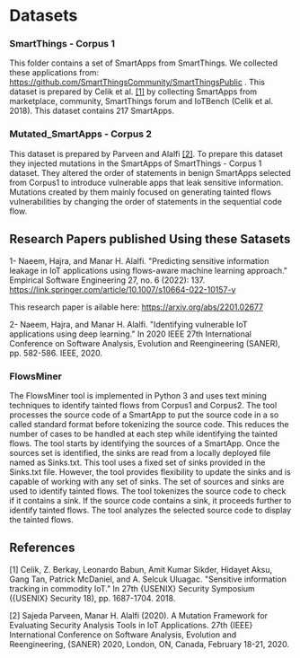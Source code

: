 # Datasets

### SmartThings - Corpus 1
This folder contains a set of SmartApps from SmartThings. We collected these applications from: https://github.com/SmartThingsCommunity/SmartThingsPublic . This dataset is prepared by Celik et al. [[1]](#1) by collecting SmartApps from marketplace, community, SmartThings forum and IoTBench (Celik et al. 2018). This dataset contains 217 SmartApps.

### Mutated_SmartApps - Corpus 2
This dataset is prepared by Parveen and Alalfi [[2]](#2). To prepare this dataset they injected mutations in the SmartApps of SmartThings - Corpus 1 dataset. They altered the order of statements in benign SmartApps selected from Corpus1 to introduce vulnerable apps that leak sensitive information. Mutations created by them mainly focused on generating tainted flows vulnerabilities by changing the order of statements in the sequential code flow.

## Research Papers published Using these Satasets

1- Naeem, Hajra, and Manar H. Alalfi. "Predicting sensitive information leakage in IoT applications using flows-aware machine learning approach." Empirical Software Engineering 27, no. 6 (2022): 137.
https://link.springer.com/article/10.1007/s10664-022-10157-y 

This research paper is ailable here: https://arxiv.org/abs/2201.02677

2- Naeem, Hajra, and Manar H. Alalfi. "Identifying vulnerable IoT applications using deep learning." In 2020 IEEE 27th International Conference on Software Analysis, Evolution and Reengineering (SANER), pp. 582-586. IEEE, 2020.

### FlowsMiner 
The FlowsMiner tool is implemented in Python 3 and uses text mining techniques to identify tainted flows from Corpus1 and Corpus2. The tool processes the source code of a SmartApp to put the source code in a so called standard format before tokenizing the source code. This reduces the number of cases to be handled at each step while identifying the tainted flows. The tool starts by identifying the sources of a SmartApp. Once the sources set is identified, the sinks are read from a locally deployed file named as Sinks.txt. This tool uses a fixed set of sinks provided in the Sinks.txt file. However, the tool provides flexibility to update the sinks and is capable of working with any set of sinks. The set of sources and sinks are used to identify tainted flows. The tool tokenizes the source code to check if it contains a sink. If the source code contains a sink, it proceeds further to identify tainted flows. <!--The usage of FlowsMiner is fairly straightforward, copy and paste the source code of a SmartApp.--> The tool analyzes the selected source code to display the tainted flows.

<!-- I'm commenting/hiding the following link because FlowsMiner is not available at this link anymore-->
<!-- Link: https://141.117.231.79:6852/ -->



## References
<a id="1">[1]</a> 
Celik, Z. Berkay, Leonardo Babun, Amit Kumar Sikder, Hidayet Aksu, Gang Tan, Patrick McDaniel, and A. Selcuk Uluagac. "Sensitive information tracking in commodity IoT." In 27th {USENIX} Security Symposium ({USENIX} Security 18), pp. 1687-1704. 2018.

<a id="2">[2]</a> 
Sajeda Parveen, Manar H. Alalfi (2020). 
A Mutation Framework for Evaluating Security Analysis Tools in IoT Applications. 
27th {IEEE} International Conference on Software Analysis, Evolution and Reengineering, {SANER} 2020, London, ON, Canada, February 18-21, 2020.


